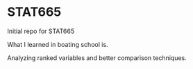 # STAT665
Initial repo for STAT665 

What I learned in boating school is. 

Analyzing ranked variables and better comparison techniques.
